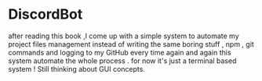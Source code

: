# DiscordBot
after reading this book ,I come up with a simple system to automate my project files management instead of writing the same boring stuff , npm , git commands and logging to my GitHub every time again and again this system automate the whole process . for now it's just a terminal based system !
Still thinking about GUI concepts.
